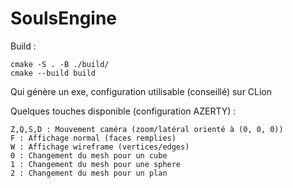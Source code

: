 # SoulsEngine

Build :
```
cmake -S . -B ./build/ 
cmake --build build
```
Qui génère un exe, configuration utilisable (conseillé) sur CLion

Quelques touches disponible (configuration AZERTY) :
```
Z,Q,S,D : Mouvement caméra (zoom/latéral orienté à (0, 0, 0))
F : Affichage normal (faces remplies)
W : Affichage wireframe (vertices/edges)
0 : Changement du mesh pour un cube
1 : Changement du mesh pour une sphere
2 : Changement du mesh pour un plan
```